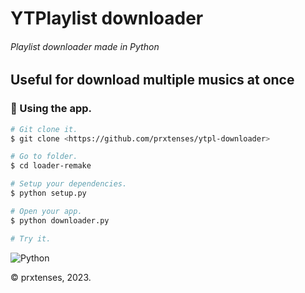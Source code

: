# YTPlaylist downloader
###### Playlist downloader made in Python

## Useful for download multiple musics at once

### 🎲 Using the app.

```bash
# Git clone it.
$ git clone <https://github.com/prxtenses/ytpl-downloader>

# Go to folder.
$ cd loader-remake

# Setup your dependencies.
$ python setup.py

# Open your app.
$ python downloader.py

# Try it.
```
![Python](https://img.shields.io/badge/Python-3.9-3776AB.svg?style=flat&logo=python&logoColor=white)

&copy; prxtenses, 2023.
